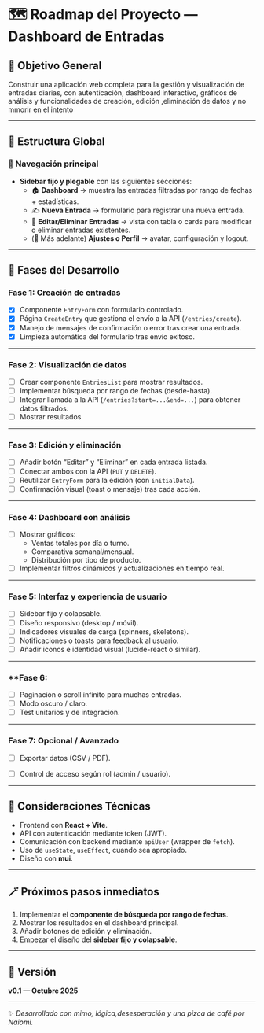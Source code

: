 # 🗺️ Roadmap del Proyecto — Dashboard de Entradas

## 🎯 Objetivo General
Construir una aplicación web completa para la gestión y visualización de entradas diarias, con autenticación, dashboard interactivo, gráficos de análisis y funcionalidades de creación, edición ,eliminación de datos y no mmorir en el intento

---

## 🧩 Estructura Global

### 🧭 Navegación principal
- **Sidebar fijo y plegable** con las siguientes secciones:
  - 🏠 **Dashboard** → muestra las entradas filtradas por rango de fechas + estadísticas.
  - ✍️ **Nueva Entrada** → formulario para registrar una nueva entrada.
  - 🧰 **Editar/Eliminar Entradas** → vista con tabla o cards para modificar o eliminar entradas existentes.
  - (🔮 Más adelante) **Ajustes o Perfil** → avatar, configuración y logout.

---

## 🚀 Fases del Desarrollo

### **Fase 1: Creación de entradas**
- [x] Componente `EntryForm` con formulario controlado.
- [x] Página `CreateEntry` que gestiona el envío a la API (`/entries/create`).
- [x] Manejo de mensajes de confirmación o error tras crear una entrada.
- [x] Limpieza automática del formulario tras envío exitoso.

---

### **Fase 2: Visualización de datos**
- [ ] Crear componente `EntriesList`  para mostrar resultados.
- [ ] Implementar búsqueda por rango de fechas (desde-hasta).
- [ ] Integrar llamada a la API (`/entries?start=...&end=...`) para obtener datos filtrados.
- [ ] Mostrar resultados 

---

### **Fase 3: Edición y eliminación**
- [ ] Añadir botón “Editar” y “Eliminar” en cada entrada listada.
- [ ] Conectar ambos con la API (`PUT` y `DELETE`).
- [ ] Reutilizar `EntryForm` para la edición (con `initialData`).
- [ ] Confirmación visual (toast o mensaje) tras cada acción.

---

### **Fase 4: Dashboard con análisis**
- [ ] Mostrar gráficos:
  - Ventas totales por día o turno.
  - Comparativa semanal/mensual.
  - Distribución por tipo de producto.
- [ ] Implementar filtros dinámicos y actualizaciones en tiempo real.

---

### **Fase 5: Interfaz y experiencia de usuario**
- [ ] Sidebar fijo y colapsable.
- [ ] Diseño responsivo (desktop / móvil).
- [ ] Indicadores visuales de carga (spinners, skeletons).
- [ ] Notificaciones o toasts para feedback al usuario.
- [ ] Añadir iconos e identidad visual (lucide-react o similar).

---

### **Fase 6: 
- [ ] Paginación o scroll infinito para muchas entradas.
- [ ] Modo oscuro / claro.
- [ ] Test unitarios y de integración.

---

### **Fase 7: Opcional / Avanzado**
- [ ] Exportar datos (CSV / PDF).
- [ ] Control de acceso según rol (admin / usuario).


---


## 🧠 Consideraciones Técnicas
- Frontend con **React + Vite**.
- API con autenticación mediante token (JWT).
- Comunicación con backend mediante `apiUser` (wrapper de `fetch`).
- Uso de `useState`, `useEffect`,  cuando sea apropiado.
- Diseño con **mui**.

---

## 🪄 Próximos pasos inmediatos
1. Implementar el **componente de búsqueda por rango de fechas**.  
2. Mostrar los resultados en el dashboard principal.  
3. Añadir botones de edición y eliminación.  
4. Empezar el diseño del **sidebar fijo y colapsable**.

---

## 📅 Versión
**v0.1 — Octubre 2025**

---
✨ _Desarrollado con mimo, lógica,desesperación y una pizca de café por Naiomi._
